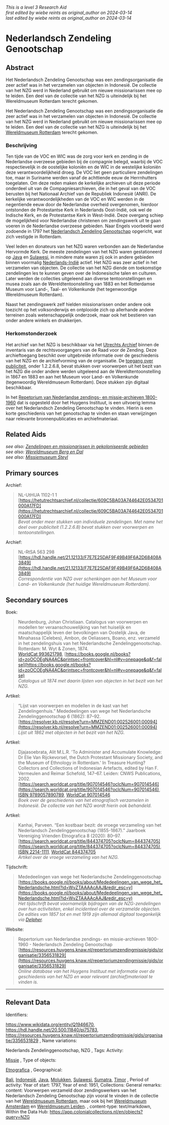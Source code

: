 _This is a level 3 Research Aid_  
_first edited by wiebe reints as original_author on 2024-03-14_  
_last edited by wiebe reints as original_author on 2024-03-14_


# Nederlandsch Zendeling Genootschap


## Abstract

Het Nederlandsch Zendeling Genootschap was een zendingsorganisatie die zeer actief was in het verzamelen van objecten in Indonesië. De collectie van het NZG werd in Nederland gebruikt om nieuwe missionarissen mee op te leiden. Een deel van de collectie van het NZG is uiteindelijk bij het Wereldmuseum Rotterdam terecht gekomen.

Het Nederlandsch Zendeling Genootschap was een zendingsorganisatie die zeer actief was in het verzamelen van objecten in Indonesië. De collectie van het NZG werd in Nederland gebruikt om nieuwe missionarissen mee op te leiden. Een deel van de collectie van het NZG is uiteindelijk bij het [Wereldmuseum Rotterdam](https://app.colonialcollections.nl/nl/research-guide/https%3A%2F%2Fn2t%252Enet%2Fark%3A%2F27023%2Fe2859af90871cee23d48d1467336b191) terecht gekomen.

### Beschrijving

Ten tijde van de VOC en WIC was de zorg voor kerk en zending in de Nederlandse overzeese gebieden bij de compagnie belegd, waarbij de VOC respectievelijk in de oostelijke koloniën en de WIC in de westelijke koloniën deze verantwoordelijkheid droeg. De VOC liet geen particuliere zendelingen toe, maar in Suriname werden vanaf de achttiende eeuw de Herrnhutters toegelaten. Om deze reden maken de kerkelijke archieven uit deze periode onderdeel uit van de Compagniesarchieven, die in het geval van de VOC berusten bij het Nationaal Archief van de Republiek Indonesië (ANRI). De kerkelijke verantwoordelijkheden van de VOC en WIC werden in de negentiende eeuw door de Nederlandse overheid overgenomen, hierdoor ontstonden de Protestantse Kerk in Nederlands Oost-Indië, ook wel de Indische Kerk, en de Protestantse Kerk in West-Indië. Deze overgang schiep de mogelijkheid voor Nederlandse christenen om zendingswerk uit te gaan voeren in de Nederlandse overzeese gebieden. Naar Engels voorbeeld werd zodoende in 1797 het [Nederlandsch Zendeling Genootschap](https://www.wikidata.org/entity/Q1946670) opgericht, wat zich vestigde in Rotterdam. 

Veel leden en donateurs van het NZG waren verbonden aan de Nederlandse Hervormde Kerk. De meeste zendelingen van het NZG waren gestationeerd op [Java](https://sws.geonames.org/1642673) en [Sulawesi](https://sws.geonames.org/9062340), in mindere mate waren zij ook in andere gebieden binnen voormalig [Nederlands-Indië](https://sws.geonames.org/1643084) actief. Het NZG was zeer actief in het verzamelen van objecten. De collectie van het NZG diende om toekomstige zendelingen les te kunnen geven over de Indonesische talen en culturen. Later werden de collecties uitgeleend aan diverse tentoonstellingen en musea zoals aan de Wereldtentoonstelling van 1883 en het Rotterdamse Museum voor Land-, Taal- en Volkenkunde (het tegenwoordige Wereldmuseum Rotterdam). 

Naast het zendingswerk zelf hielden missionarissen onder andere ook toezicht op het volksonderwijs en ontplooide zich op allerhande andere terreinen zoals wetenschappelijk onderzoek, maar ook het bestieren van onder andere winkels en drukkerijen.

### Herkomstonderzoek

Het archief van het NZG is beschikbaar via het [Utrechts Archief](https://hetutrechtsarchief.nl/onderzoek/resultaten/archieven?mivast=39&mizig=210&miadt=39&miview=inv2&milang=nl&mizk_alle=1102-1&micode=1102-1) binnen de inventaris van de rechtsvoorgangers van de Raad voor de Zending. Deze archieftoegang beschikt over uitgebreide informatie over de geschiedenis van het NZG en de archiefvorming van de organisatie. De [toegang over publiciteit](https://hetutrechtsarchief.nl/collectie/609C5B9FAC4B4642E0534701000A17FD), onder 1.2.2.6.8, bevat stukken over voorwerpen uit het bezit van het NZG die onder andere werden uitgeleend aan de Wereldtentoonstelling in 1867 en 1883 en aan het Museum voor Land- en Volkenkunde (tegenwoordig Wereldmuseum Rotterdam). Deze stukken zijn digitaal beschikbaar.

In het [Repetorium van Nederlandse zendings- en missie-archieven 1800-1960](https://resources.huygens.knaw.nl/repertoriumzendingmissie/gids/organisatie/3356531829) dat is opgesteld door het Huygens Instituut, is een uitvoerig lemma over het Nederlandsch Zendeling Genootschap te vinden. Hierin is een korte geschiedenis van het genootschap te vinden en staan verwijzingen naar relevante bronnenpublicaties en archiefmateriaal. 


## Related Aids

_see also: [Zendelingen en missionarissen in gekoloniseerde gebieden](niveau2/Dutch/ZendingEnMissie_20240326.yml)_  
_see also: [Wereldmuseum Berg en Dal](niveau3/Dutch/WMBergEnDal_20241001.yml)_  
_see also: [Missiemuseum Steyl](niveau3/Dutch/MissiemuseumSteyl_20241021.yml)_  

## Primary sources

Archief:
  > NL-UtHUA 1102-1 1  
> [https://hetutrechtsarchief.nl/collectie/609C5BA03A744642E0534701000A17FD](https://hetutrechtsarchief.nl/collectie/609C5BA03A744642E0534701000A17FD)  
> _Bevat onder meer stukken van individuele zendelingen. Met name het deel over publiciteit (1.2.2.6.8) bevat stukken over voorwerpen en tentoonstellingen._  

Archief:
  > NL-RtSA 563  298  
> [https://hdl.handle.net/21.12133/F7E7E25DAF9F49B49F6A2D68408A3849](https://hdl.handle.net/21.12133/F7E7E25DAF9F49B49F6A2D68408A3849)  
> _Correspondentie van NZG over schenkingen aan het Museum voor Land- en Volkenkunde (het huidige Wereldmuseum Rotterdam)._  

## Secondary sources

Boek:
  > Neurdenburg, Johan Christiaan. Catalogus van voorwerpen en modellen ter veraanschouwelijking van het huiselijk en maatschappelijk leven der bevolkingen van Oostelijk Java, de Minahassa (Celebes), Ambon, de Oeliassers, Boano, enz. verzameld in het zendelingshuis van het Nederlandsche Zendelinggenootschap. Rotterdam: M. Wyt & Zonen, 1874.  
> [WorldCat 993621798](https://search.worldcat.org/title/993621798), [https://books.google.nl/books?id=zoOCOEgNA4AC&printsec=frontcover&hl=nl#v=onepage&q&f=false](https://books.google.nl/books?id=zoOCOEgNA4AC&printsec=frontcover&hl=nl#v=onepage&q&f=false)  
> _Catalogus uit 1874 met daarin lijsten van objecten in het bezit van het NZG._  

Artikel:
  > “Lijst van voorwerpen en modellen in de kast van het Zendelingenhuis.” Mededeelingen van wege het Nederlandsche Zendelinggenootschap 6 (1862): 87–92.  
> [https://resolver.kb.nl/resolve?urn=MMZEND01:002526001:00094](https://resolver.kb.nl/resolve?urn=MMZEND01:002526001:00094)  
> _Lijst uit 1862 met objecten in het bezit van het NZG._  

Artikel:
  > Djajasoebrata, Alit M.L.R. 'To Administer and Accumulate Knowledge: Dr Elie Van Rijckevorsel, the Dutch Protestant Missionary Society, and the Museum of Ethnology in Rotterdam.' In Treasure Hunting? Collectors and Collections of Indonesian Artefacts, edited by Han F. Vermeulen and Reimar Schefold, 147–67. Leiden: CNWS Publications, 2002.  
> [https://search.worldcat.org/title/907014546?oclcNum=907014546](https://search.worldcat.org/title/907014546?oclcNum=907014546), [ISBN 9789057890789](https://isbnsearch.org/isbn/9789057890789), [WorldCat 907014546](https://search.worldcat.org/title/907014546)  
> _Boek over de geschiedenis van het etnografisch verzamelen in Indonesië. De collectie van het NZG wordt hierin ook behandeld._  

Artikel:
  > Kanhai, Parveen. “Een kostbaar bezit: de vroege verzameling van het Nederlandsch Zendelinggenootschap (1855-1867).” Jaarboek Vereniging Vrienden Etnografica 8 (2020): 80–97.  
> [https://search.worldcat.org/title/844374705?oclcNum=844374705](https://search.worldcat.org/title/844374705?oclcNum=844374705), [ISBN 2214-1111](https://portal.issn.org/resource/ISSN/2214-1111), [WorldCat 844374705](https://search.worldcat.org/title/844374705)  
> _Artikel over de vroege verzameling van het NZG._  

Tijdschrift:
  > Mededeelingen van wege het Nederlandsche Zendelinggenootschap  
> [https://books.google.nl/books/about/Mededeelingen_van_wege_het_Nederlandsche.html?id=WvZTAAAAcAAJ&redir_esc=y](https://books.google.nl/books/about/Mededeelingen_van_wege_het_Nederlandsche.html?id=WvZTAAAAcAAJ&redir_esc=y)  
> _Het tijdschrift bevat voornamelijk bijdragen van de NZG-zendelingen over hun activiteiten, enkel incidenteel over de verzamelde objecten. De edities van 1857 tot en met 1919 zijn allemaal digitaal toegankelijk via [Delpher](https://www.delpher.nl/)._  

Website:
  > Repertorium van Nederlandse zendings- en missie-archieven 1800-1960 - Nederlandsch Zendeling Genootschap  
> [https://resources.huygens.knaw.nl/repertoriumzendingmissie/gids/organisatie/3356531829](https://resources.huygens.knaw.nl/repertoriumzendingmissie/gids/organisatie/3356531829)  
> _Online database van het Huygens Instituut met informatie over de geschiedenis van het NZG en waar relevant (archief)materiaal te vinden is._  



---
## Relevant Data 
Identifiers:
  
https://www.wikidata.org/entity/Q1946670, https://hdl.handle.net/20.500.11840/pi75783, https://resources.huygens.knaw.nl/repertoriumzendingmissie/gids/organisatie/3356531829
,
  Name variations:
  
Nederlands Zendelinggenootschap, NZG
,
  Tags:
  Activity:
  
[Missie](https://hdl.handle.net/20.500.11840/termmaster25128)
,
  Type of objects:
  
[Etnografica](http://vocab.getty.edu/aat/300234108)
,
  Geographical:
  
[Bali](https://sws.geonames.org/1650534), [Indonesië](https://sws.geonames.org/1643084), [Java](https://sws.geonames.org/1642673), [Molukken](https://sws.geonames.org/1636629), [Sulawesi](https://sws.geonames.org/9062340), [Sumatra](https://sws.geonames.org/1626198), [Timor](https://sws.geonames.org/1623843)
,
  Period of activity:
  Year of start:
  1797,
  Year of end:
  1951,
  Collections:
  General remarks:
  content:
  Voorwerpen verzameld door zendingswerkers van het Nederlandsch Zendeling Genootschap zijn vooral te vinden in de collectie van het [Wereldmuseum Rotterdam](https://www.wikidata.org/entity/Q2042754), maar ook bij het [Wereldmuseum Amsterdam](https://www.wikidata.org/entity/Q1131589) en [Wereldmuseum Leiden](https://www.wikidata.org/entity/Q17339437).
,
  content-type:
  text/markdown,
  Within the Data Hub:
  https://app.colonialcollections.nl/en/objects?query=NZG
        